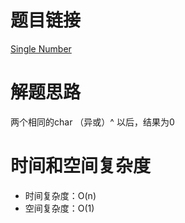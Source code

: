 # 题目链接

[Single Number](https://leetcode.com/problems/single-number/)

# 解题思路

两个相同的char （异或）^ 以后，结果为0

# 时间和空间复杂度

- 时间复杂度：O(n)
- 空间复杂度：O(1)
